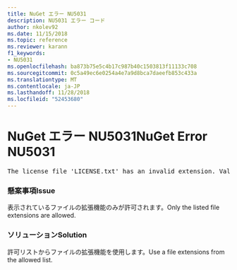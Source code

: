```yaml
---
title: NuGet エラー NU5031
description: NU5031 エラー コード
author: nkolev92
ms.date: 11/15/2018
ms.topic: reference
ms.reviewer: karann
f1_keywords:
- NU5031
ms.openlocfilehash: ba873b75e5c4b17c987b40c1503813f11133c708
ms.sourcegitcommit: 0c5a49ec6e0254a4e7a9d8bca7daeefb853c433a
ms.translationtype: MT
ms.contentlocale: ja-JP
ms.lasthandoff: 11/28/2018
ms.locfileid: "52453680"
---
```

# <a name="nuget-error-nu5031"></a><span data-ttu-id="cc060-103">NuGet エラー NU5031</span><span class="sxs-lookup"><span data-stu-id="cc060-103">NuGet Error NU5031</span></span>
<pre>The license file 'LICENSE.txt' has an invalid extension. Valid options are .txt, .md or none.</pre>

### <a name="issue"></a><span data-ttu-id="cc060-104">懸案事項</span><span class="sxs-lookup"><span data-stu-id="cc060-104">Issue</span></span>

<span data-ttu-id="cc060-105">表示されているファイルの拡張機能のみが許可されます。</span><span class="sxs-lookup"><span data-stu-id="cc060-105">Only the listed file extensions are allowed.</span></span>

### <a name="solution"></a><span data-ttu-id="cc060-106">ソリューション</span><span class="sxs-lookup"><span data-stu-id="cc060-106">Solution</span></span>

<span data-ttu-id="cc060-107">許可リストからファイルの拡張機能を使用します。</span><span class="sxs-lookup"><span data-stu-id="cc060-107">Use a file extensions from the allowed list.</span></span> 